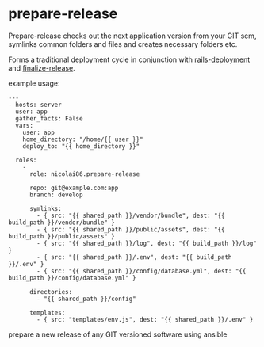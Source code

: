 # prepare-release

Prepare-release checks out the next application version from your GIT scm, symlinks common folders and files and creates necessary folders etc.

Forms a traditional deployment cycle in conjunction with [rails-deployment][1] and [finalize-release][2].

example usage:

    ---
    - hosts: server
      user: app
      gather_facts: False
      vars:
        user: app
        home_directory: "/home/{{ user }}"
        deploy_to: "{{ home_directory }}"

      roles:
        -
          role: nicolai86.prepare-release

          repo: git@example.com:app
          branch: develop

          symlinks:
            - { src: "{{ shared_path }}/vendor/bundle", dest: "{{ build_path }}/vendor/bundle" }
            - { src: "{{ shared_path }}/public/assets", dest: "{{ build_path }}/public/assets" }
            - { src: "{{ shared_path }}/log", dest: "{{ build_path }}/log" }
            - { src: "{{ shared_path }}/.env", dest: "{{ build_path }}/.env" }
            - { src: "{{ shared_path }}/config/database.yml", dest: "{{ build_path }}/config/database.yml" }

          directories:
            - "{{ shared_path }}/config"

          templates:
            - { src: "templates/env.js", dest: "{{ shared_path }}/.env" }


prepare a new release of any GIT versioned software using ansible

[1]:https://github.com/nicolai86/ansible-rails-deployment
[2]:https://github.com/nicolai86/ansible-finalize-release
